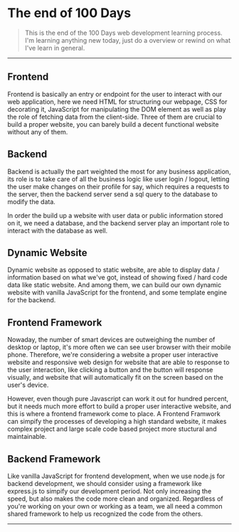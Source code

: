 # The end of 100 Days
> This is the end of the 100 Days web development learning process. I'm learning anything new today, just do a overview or rewind on what I've learn in general.

---

## Frontend
Frontend is basically an entry or endpoint for the user to interact with our web application, here we need HTML for structuring our webpage, 
CSS for decorating it, JavaScript for manipulating the DOM element as well as play the role of fetching data from the client-side. 
Three of them are crucial to build a proper website, you can barely build a decent functional website without any of them.

## Backend
Backend is actually the part weighted the most for any business application, its role is to take care of all the business logic like user login / logout, 
letting the user make changes on their profile for say, which requires a requests to the server, then the backend server send a sql query to the database to modify the data.

In order the build up a website with user data or public information stored on it, we need a database, and the backend server play an important role to interact with the database as well.

## Dynamic Website
Dynamic website as opposed to static website, are able to display data / information based on what we've got, instead of showing fixed / hard code data like static website. 
And among them, we can build our own dynamic website with vanilla JavaScript for the frontend, and some template engine for the backend. 

## Frontend Framework
Nowaday, the number of smart devices are outweighing the number of desktop or laptop, it's more often we can see user browser with their mobile phone. 
Therefore, we're considering a website a proper user interactive website and responsive web design for website that are able to response to the user interaction, 
like clicking a button and the button will response visually, and website that will automatically fit on the screen based on the user's device.

However, even though pure Javascript can work it out for hundred percent, but it needs much more effort to build a proper user interactive website, 
and this is where a frontend framework come to place. A Frontend Framwork can simpify the processes of developing a high standard website, 
it makes complex project and large scale code based project more stuctural and maintainable.

## Backend Framework
Like vanilla JavaScript for frontend development, when we use node.js for backend development, we should consider using a framework like express.js to simpify 
our development period. Not only increasing the speed, but also makes the code more clean and organized. Regardless of you're working on your own or working as a team, 
we all need a common shared framework to help us recognized the code from the others.

---
